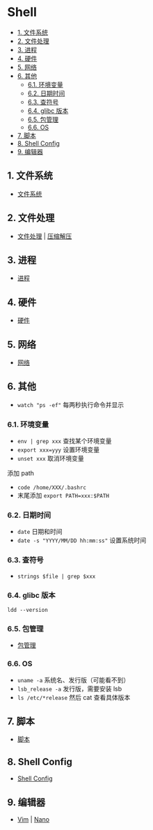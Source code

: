 # Shell

- [1. 文件系统](#1-文件系统)
- [2. 文件处理](#2-文件处理)
- [3. 进程](#3-进程)
- [4. 硬件](#4-硬件)
- [5. 网络](#5-网络)
- [6. 其他](#6-其他)
  - [6.1. 环境变量](#61-环境变量)
  - [6.2. 日期时间](#62-日期时间)
  - [6.3. 查符号](#63-查符号)
  - [6.4. glibc 版本](#64-glibc-版本)
  - [6.5. 包管理](#65-包管理)
  - [6.6. OS](#66-os)
- [7. 脚本](#7-脚本)
- [8. Shell Config](#8-shell-config)
- [9. 编辑器](#9-编辑器)

## 1. 文件系统

- [文件系统](./Details/filesystem.md)

## 2. 文件处理

- [文件处理](./Details/文件处理.md) | [压缩解压](./Details/压缩解压.md)

## 3. 进程

- [进程](./Details/Process.md)

## 4. 硬件

- [硬件](./Details/Hardware.md)

## 5. 网络

- [网络](./Details/Network.md)

## 6. 其他

- `watch "ps -ef"` 每两秒执行命令并显示

### 6.1. 环境变量

- `env | grep xxx` 查找某个环境变量
- `export xxx=yyy` 设置环境变量
- `unset xxx` 取消环境变量

添加 path

- `code /home/XXX/.bashrc`
- 末尾添加 `export PATH=xxx:$PATH`

### 6.2. 日期时间

- `date` 日期和时间
- `date -s "YYYY/MM/DD hh:mm:ss"` 设置系统时间

### 6.3. 查符号

- `strings $file | grep $xxx`

### 6.4. glibc 版本

`ldd --version`

### 6.5. 包管理

- [包管理](./Details/Package%20Manager.md)

### 6.6. OS

- `uname -a` 系统名、发行版（可能看不到）
- `lsb_release -a` 发行版，需要安装 lsb
- `ls /etc/*release` 然后 cat 查看具体版本

## 7. 脚本

- [脚本](./Details/Script.md)

## 8. Shell Config

- [Shell Config](./Details/Shell%20Config.md)

## 9. 编辑器

- [Vim](./Details/Vim.md) | [Nano](./Details/Nano.md)
